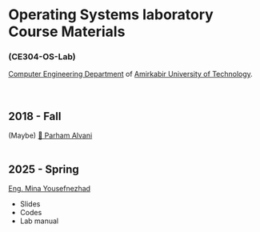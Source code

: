 # Operating Systems laboratory Course Materials
### (CE304-OS-Lab) 
[Computer Engineering Department](https://ceit.aut.ac.ir/) of [Amirkabir University of Technology](https://aut.ac.ir/).<br><br><br>

## 2018 - Fall
(Maybe) [🫡 Parham Alvani](https://1995parham.me/)<br>
<br>

## 2025 - Spring

[Eng. Mina Yousefnezhad](https://github.com/Minay98)<br>

+ Slides
+ Codes
+ Lab manual